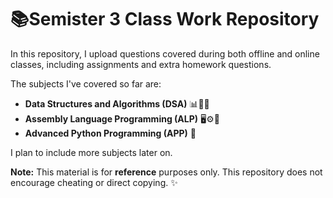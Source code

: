 # 📚Semister 3 Class Work Repository
 
In this repository, I upload questions covered during both offline and online classes, including assignments and extra homework questions. 

The subjects I've covered so far are:  
- **Data Structures and Algorithms (DSA)**  📊🔗📐
- **Assembly Language Programming (ALP)**  🖥️⚙️🔧
- **Advanced Python Programming (APP)** 🐍

I plan to include more subjects later on. 

**Note:** This material is for **reference** purposes only. This repository does not encourage cheating or direct copying. ✨

